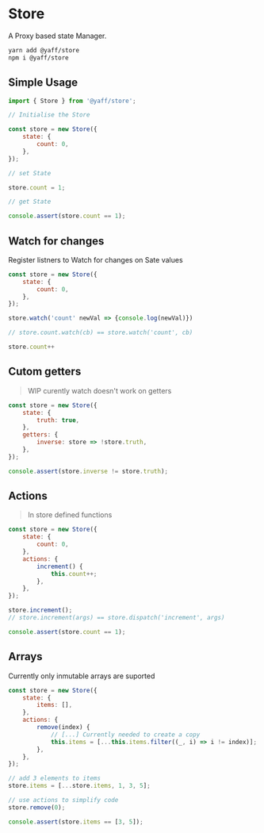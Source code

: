 # Store

A Proxy based state Manager.

```sh
yarn add @yaff/store
npm i @yaff/store
```

## Simple Usage

```js
import { Store } from '@yaff/store';

// Initialise the Store

const store = new Store({
    state: {
        count: 0,
    },
});

// set State

store.count = 1;

// get State

console.assert(store.count == 1);
```

## Watch for changes

Register listners to Watch for changes on Sate values

```js
const store = new Store({
    state: {
        count: 0,
    },
});

store.watch('count' newVal => {console.log(newVal)})

// store.count.watch(cb) == store.watch('count', cb)

store.count++
```

## Cutom getters

> WIP curently watch doesn't work on getters

```js
const store = new Store({
    state: {
        truth: true,
    },
    getters: {
        inverse: store => !store.truth,
    },
});

console.assert(store.inverse != store.truth);
```

## Actions

> In store defined functions

```js
const store = new Store({
    state: {
        count: 0,
    },
    actions: {
        increment() {
            this.count++;
        },
    },
});

store.increment();
// store.increment(args) == store.dispatch('increment', args)

console.assert(store.count == 1);
```

## Arrays

Currently only inmutable arrays are suported

```js
const store = new Store({
    state: {
        items: [],
    },
    actions: {
        remove(index) {
            // [...] Currently needed to create a copy
            this.items = [...this.items.filter((_, i) => i != index)];
        },
    },
});

// add 3 elements to items
store.items = [...store.items, 1, 3, 5];

// use actions to simplify code
store.remove(0);

console.assert(store.items == [3, 5]);
```
